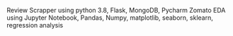 Review Scrapper using python 3.8, Flask, MongoDB, Pycharm
Zomato EDA using Jupyter Notebook, Pandas, Numpy, matplotlib, seaborn, sklearn, regression analysis
